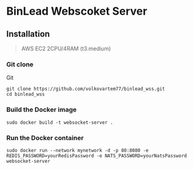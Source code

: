 # BinLead Webscoket Server
## Installation

> AWS EC2 2CPU/4RAM (t3.medium)

### Git clone
Git
```
git clone https://github.com/volkovartem77/binlead_wss.git
cd binlead_wss
```

### Build the Docker image
```
sudo docker build -t websocket-server .
```

### Run the Docker container
```
sudo docker run --network mynetwork -d -p 80:8080 -e REDIS_PASSWORD=yourRedisPassword -e NATS_PASSWORD=yourNatsPassword websocket-server
```